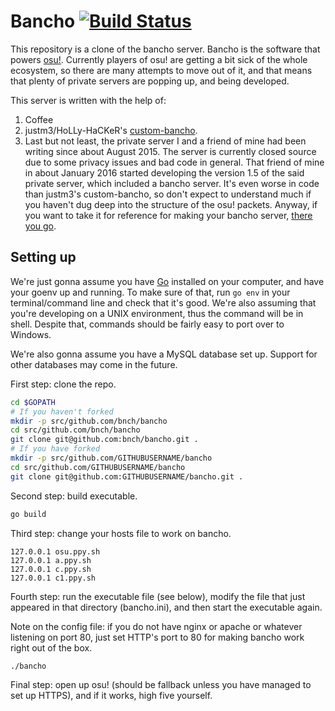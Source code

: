 # Bancho [![Build Status](https://travis-ci.org/bnch/bancho.svg?branch=master)](https://travis-ci.org/bnch/bancho)

This repository is a clone of the bancho server. Bancho is the software that
powers [osu!](https://osu.ppy.sh). Currently players of osu! are getting a bit
sick of the whole ecosystem, so there are many attempts to move out of it, and
that means that plenty of private servers are popping up, and being developed.

This server is written with the help of:

1. Coffee
2. justm3/HoLLy-HaCKeR's [custom-bancho](https://github.com/HoLLy-HaCKeR/custom-bancho).
3. Last but not least, the private server I and a friend of mine had been
   writing since about August 2015. The server is currently closed source due to
   some privacy issues and bad code in general. That friend of mine in about
   January 2016 started developing the version 1.5 of the said private server,
   which included a bancho server. It's even worse in code than justm3's
   custom-bancho, so don't expect to understand much if you haven't dug deep
   into the structure of the osu! packets. Anyway, if you want to take it for
   reference for making your bancho server, [there you go](http://hastebin.com/opadinohej.php).

## Setting up

We're just gonna assume you have [Go](https://golang.org) installed on your
computer, and have your goenv up and running. To make sure of that, run `go env`
in your terminal/command line and check that it's good. We're also assuming that
you're developing on a UNIX environment, thus the command will be in shell.
Despite that, commands should be fairly easy to port over to Windows.

We're also gonna assume you have a MySQL database set up. Support for other databases
may come in the future.

First step: clone the repo.

```sh
cd $GOPATH
# If you haven't forked
mkdir -p src/github.com/bnch/bancho
cd src/github.com/bnch/bancho
git clone git@github.com:bnch/bancho.git .
# If you have forked
mkdir -p src/github.com/GITHUBUSERNAME/bancho
cd src/github.com/GITHUBUSERNAME/bancho
git clone git@github.com:GITHUBUSERNAME/bancho.git .
```

Second step: build executable.

```sh
go build
```

Third step: change your hosts file to work on bancho.

```
127.0.0.1 osu.ppy.sh
127.0.0.1 a.ppy.sh
127.0.0.1 c.ppy.sh
127.0.0.1 c1.ppy.sh
```

Fourth step: run the executable file (see below), modify the file
that just appeared in that directory (bancho.ini), and then start
the executable again. 

Note on the config file: if you do not have nginx or apache or whatever
listening on port 80, just set HTTP's port to 80 for making bancho work
right out of the box.

```
./bancho
```

Final step: open up osu! (should be fallback unless you have managed to set up
HTTPS), and if it works, high five yourself.
